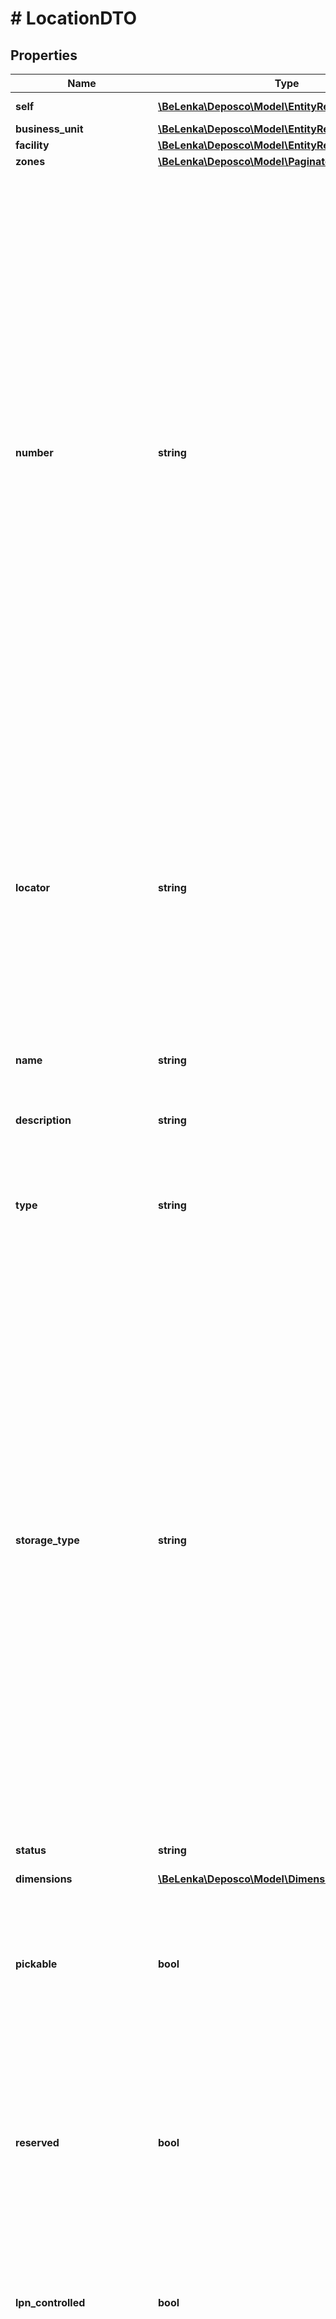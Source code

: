 # # LocationDTO

## Properties

Name | Type | Description | Notes
------------ | ------------- | ------------- | -------------
**self** | [**\BeLenka\Deposco\Model\EntityRef**](EntityRef.md) |  | [optional] [readonly]
**business_unit** | [**\BeLenka\Deposco\Model\EntityRef**](EntityRef.md) |  |
**facility** | [**\BeLenka\Deposco\Model\EntityRef**](EntityRef.md) |  |
**zones** | [**\BeLenka\Deposco\Model\PaginatedEntityReference**](PaginatedEntityReference.md) |  | [optional]
**number** | **string** | Unique, descriptive code that identifies the location. For the Receiving and Shipping locations, include an abbreviated reference to the facility, such as LA-Receiving for the receiving location at the Los Angeles facility or CHI-Shipping for the shipping location at the Chicago facility. For other locations, include an abbreviated reference to the facility as well as other location identifiers such as the aisle, rack, and shelf. For example, NY-01AA03 might be the number for the third shelf on rack AA in aisle 01 in the New York facility. | [optional]
**locator** | **string** | Unique identifier for the facility, typically represented as a barcode, that users can scan to confirm that picks and moves are occurring at the correct location within the facility. For the Receiving and Shipping locations, the locator is &#x60;Receiving&#x60; and &#x60;Shipping&#x60;, respectively. |
**name** | **string** | Name that identifies the location. | [optional]
**description** | **string** | Text that provides additional information about the location. | [optional]
**type** | **string** | Type of location. Used for sorting, filtering, and reporting purposes. | [optional]
**storage_type** | **string** | Type of storage that the location is used for:  - &#x60;Staging&#x60; - Use this value for all shipping and receiving locations.  - &#x60;Split Case Picking&#x60; - Use this value to automatically convert stock units to the lowest unit of measure for the pack when stock is moved to this location.  - &#x60;Putwall Slot&#x60; and &#x60;Putwall Staging&#x60; - Use these values for locations associated with a put wall, which is used to sort picked orders before packing.  - The remaining values are informational only, and do not impact any workflow processes or other product functionality. | [optional]
**status** | **string** | Current status of the location. | [optional]
**dimensions** | [**\BeLenka\Deposco\Model\Dimension**](Dimension.md) |  | [optional]
**pickable** | **bool** | Whether the location is available to be picked from. When a pick wave is released, the wave includes pick tasks only for pickable locations. | [optional]
**reserved** | **bool** | Whether the location is used for reserve storage. The replenishment process validates that this field is set to &#x60;true&#x60; when determining whether you can replenish from a location. | [optional]
**lpn_controlled** | **bool** | Whether the location includes LPNs that can be used to identify which stock unit to move, pick, or pack. | [optional]
**mixed_item_threshold** | **string** | Whether more than one item is stored in the location. Move processes validate this behavior and will either allow or prevent a user from putting a second item in the location. | [optional]
**cycle_count** | **bool** | Whether cycle counts should occur for the location. | [optional]
**cycle_count_frequency** | **int** | Frequency in days at which cycle counts should occur for the location. This field is informational only, and does not impact any workflow processes or other product functionality. | [optional]
**last_counted_date** | **\DateTime** | Date on which either a cycle count or a physical count occurred for the location. | [optional] [readonly]
**pick_sequence** | **int** | Numeric value that indicates the order in which the location should be picked from in relation to other locations. | [optional]
**putaway_sequence** | **int** | Numeric value that indicates the order in which stock should be put away after receiving or during replenishment in relation to other locations. | [optional]
**use_for_kit** | **bool** | Whether the location is used for assembling the component items for a bundled product. This option is informational only, and does not impact any workflow processes or other product functionality. | [optional]
**allocated_to_business_unit** | [**\BeLenka\Deposco\Model\NullableEntityRef**](NullableEntityRef.md) |  | [optional]
**custom_attribute1** | **string** | Custom field for the location. | [optional]
**custom_attribute2** | **string** | Custom field for the location. | [optional]
**custom_attribute3** | **string** | Custom field for the location. | [optional]
**storage_details** | [**\BeLenka\Deposco\Model\StorageCollectionDTO**](StorageCollectionDTO.md) |  | [optional]
**created_date** | **\DateTime** | Date and time that the location was created. | [optional] [readonly]
**updated_date** | **\DateTime** | Date and time that the location was last updated. | [optional] [readonly]
**created_by** | [**\BeLenka\Deposco\Model\EntityRef**](EntityRef.md) |  | [optional] [readonly]
**updated_by** | [**\BeLenka\Deposco\Model\EntityRef**](EntityRef.md) |  | [optional] [readonly]

[[Back to Model list]](../../README.md#models) [[Back to API list]](../../README.md#endpoints) [[Back to README]](../../README.md)
